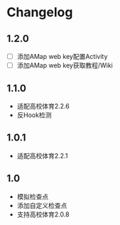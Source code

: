 # Changelog

## 1.2.0
* [ ] 添加AMap web key配置Activity
* [ ] 添加AMap web key获取教程/Wiki

## 1.1.0

* 适配高校体育2.2.6
* 反Hook检测

## 1.0.1
* 适配高校体育2.2.1

## 1.0

* 模拟检查点
* 添加自定义检查点
* 支持高校体育2.0.8
